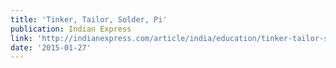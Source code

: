 ```yaml
---
title: 'Tinker, Tailor, Solder, Pi'
publication: Indian Express
link: 'http://indianexpress.com/article/india/education/tinker-tailor-solder-pi-2/'
date: '2015-01-27'
---
```

